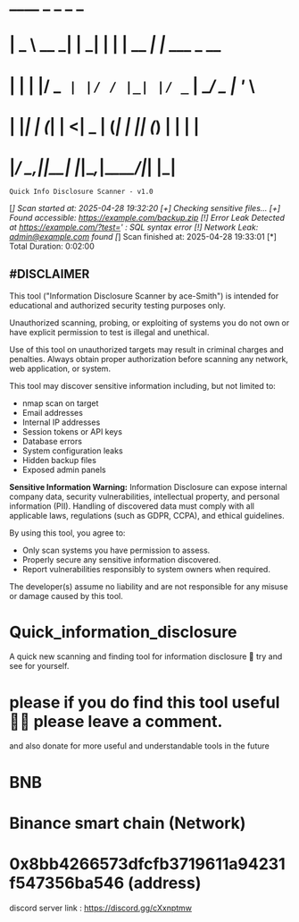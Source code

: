 #  ____        _    _   _       _             
# |  _ \  __ _| | _| | | | __ _| |_ ___  _ __  
# | | | |/ _` | |/ / |_| |/ _` | __/ _ \| '_ \ 
# | |_| | (_| |   <|  _  | (_| | || (_) | | | |
# |____/ \__,_|_|\_\_| |_|\__,_|\__\___/|_| |_|
   
    Quick Info Disclosure Scanner - v1.0

[*] Scan started at: 2025-04-28 19:32:20
[+] Checking sensitive files...
[+] Found accessible: https://example.com/backup.zip
[!] Error Leak Detected at https://example.com/?test=' : SQL syntax error
[!] Network Leak: admin@example.com found
[*] Scan finished at: 2025-04-28 19:33:01
[*] Total Duration: 0:02:00

#DISCLAIMER
----------
This tool ("Information Disclosure Scanner by ace-Smith") is intended for educational and authorized security testing purposes only.

Unauthorized scanning, probing, or exploiting of systems you do not own or have explicit permission to test is illegal and unethical.

Use of this tool on unauthorized targets may result in criminal charges and penalties. Always obtain proper authorization before scanning any network, web application, or system.

This tool may discover sensitive information including, but not limited to:
- nmap scan on target 
- Email addresses
- Internal IP addresses
- Session tokens or API keys
- Database errors
- System configuration leaks
- Hidden backup files
- Exposed admin panels

**Sensitive Information Warning:**
Information Disclosure can expose internal company data, security vulnerabilities, intellectual property, and personal information (PII). Handling of discovered data must comply with all applicable laws, regulations (such as GDPR, CCPA), and ethical guidelines.

By using this tool, you agree to:
- Only scan systems you have permission to assess.
- Properly secure any sensitive information discovered.
- Report vulnerabilities responsibly to system owners when required.

The developer(s) assume no liability and are not responsible for any misuse or damage caused by this tool.


# Quick_information_disclosure
A quick new scanning and finding tool for information disclosure 🙂 try and see for yourself.
# please if you do find this tool useful 🙏🏼 please leave a comment.
and also donate for more useful and understandable tools in the future 
# BNB 
# Binance smart chain (Network)
# 0x8bb4266573dfcfb3719611a94231f547356ba546  (address) 

discord server link : https://discord.gg/cXxnptmw
